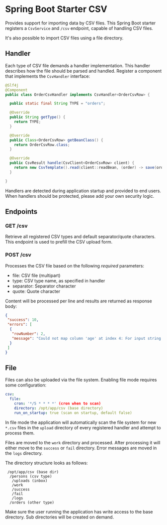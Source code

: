 # Spring Boot Starter CSV

Provides support for importing data by CSV files. This Spring Boot starter
registers a `CsvService` and `/csv` endpoint, capable of handling CSV files.

It's also possible to import CSV files using a file directory.

## Handler

Each type of CSV file demands a handler implementation. This handler describes
how the file should be parsed and handled. Register a component that implements
the `CsvHandler` interface:

```java
@Slf4j
@Component
public class OrderCsvHandler implements CsvHandler<OrderCsvRow> {

  public static final String TYPE = "orders";

  @Override
  public String getType() {
    return TYPE;
  }

  @Override
  public Class<OrderCsvRow> getBeanClass() {
    return OrderCsvRow.class;
  }

  @Override
  public CsvResult handle(CsvClient<OrderCsvRow> client) {
    return new CsvTemplate().read(client::readBean, (order) -> save(order));
  }

}
```

Handlers are detected during application startup and provided to end users. When handlers should 
be protected, please add your own security logic.

## Endpoints

### GET /csv
Retrieve all registered CSV types and default separator/quote characters.
This endpoint is used to prefill the CSV upload form.

### POST /csv
Processes the CSV file based on the following *required* parameters:

 * file: CSV file (multipart)
 * type: CSV type name, as specified in handler
 * separator: Separator character
 * quote: Quote character
 
Content will be processed per line and results are returned as response body:

```json
{
 "success": 10,
 "errors": [
  {
   "rowNumber": 2,
   "message": "Could not map column 'age' at index 4: For input string: 'not a number'"
  }
 ]
}
```

## File

Files can also be uploaded via the file system. Enabling file mode requires some
configuration:

```yaml
csv:
  file:
    cron: '*/5 * * * *' (cron when to scan)
    directory: /opt/app/csv (base directory)
    run_on_startup: true (scan on startup, default false)
```

In file mode the application will automatically scan the file system for new `*.csv`
files in the `upload` directory of every registered handler and attempt to process them. 

Files are moved to the `work` directory and processed. After processing it will either 
move to the `success` or `fail` directory. Error messages are moved in the `logs` directory.

The directory structure looks as follows:
```
 /opt/app/csv (base dir)
  /persons (csv type)
   /uploads (inbox)
   /work
   /success
   /fail
   /logs
  /orders (other type)
```

Make sure the user running the application has write access to the base directory. Sub directories
will be created on demand.
